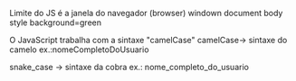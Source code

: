 Limite do JS é a janela do navegador (browser)
windown
    document
        body
            style
                background=green

 O JavaScript trabalha com a sintaxe "camelCase"
 camelCase-> sintaxe do camelo
 ex.:nomeCompletoDoUsuario

 snake_case -> sintaxe da cobra 
 ex.: nome_completo_do_usuario